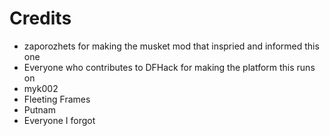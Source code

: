 # Credits

- zaporozhets for making the musket mod that inspried and informed this one
- Everyone who contributes to DFHack for making the platform this runs on
- myk002
- Fleeting Frames
- Putnam
- Everyone I forgot
